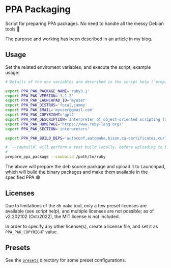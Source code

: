 # PPA Packaging

Script for preparing PPA packages. No need to handle all the messy Debian tools 😬

The purpose and working has been described in [an article](https://saveriomiroddi.github.io/Learn-to-prepare-PPA-packages-by-setting-up-a-Ruby-PPA/) in my blog.

## Usage

Set the related enviroment variables, and execute the script; example usage:

```sh
# Details of the env variables are described in the script help (`prepare_ppa_package --help`).

export PPA_PAK_PACKAGE_NAME='ruby3.1'
export PPA_PAK_VERSION='3.1.2'
export PPA_PAK_LAUNCHPAD_ID='myuser'
export PPA_PAK_DISTROS='focal,jammy'
export PPA_PAK_EMAIL='myuser@gmail.com'
export PPA_PAK_COPYRIGHT='gpl2'
export PPA_PAK_DESCRIPTION='Interpreter of object-oriented scripting language Ruby'
export PPA_PAK_HOMEPAGE='https://www.ruby-lang.org/'
export PPA_PAK_SECTION='interpreters'

export PPA_PAK_BUILD_DEPS='autoconf,automake,bison,ca-certificates,curl,libc6-dev,libffi-dev,libgdbm-dev,libncurses5-dev,libsqlite3-dev,libtool,libyaml-dev,make,openssl,patch,pkg-config,sqlite3,zlib1g,zlib1g-dev,libreadline-dev,libssl-dev,libgmp-dev'

# `--cowbuild` will perform a test build locally, before uploading to Launchpad.
#
prepare_ppa_package --cowbuild /path/to/ruby
```

The above will prepare the deb source package and upload it to Launchpad, which will build the binary packages and make them available in the specified PPA 😁

## Licenses

Due to limitations of the `dh_make` tool, only a few preset licenses are available (see script help), and multiple licenses are not possible; as of v2.202102 (Oct/2022), the MIT license is not included.

In order to specify any other license(s), create a license file, and set it as `PPA_PAK_COPYRIGHT` value.

## Presets

See the [`presets`](presets) directory for some preset configurations.
